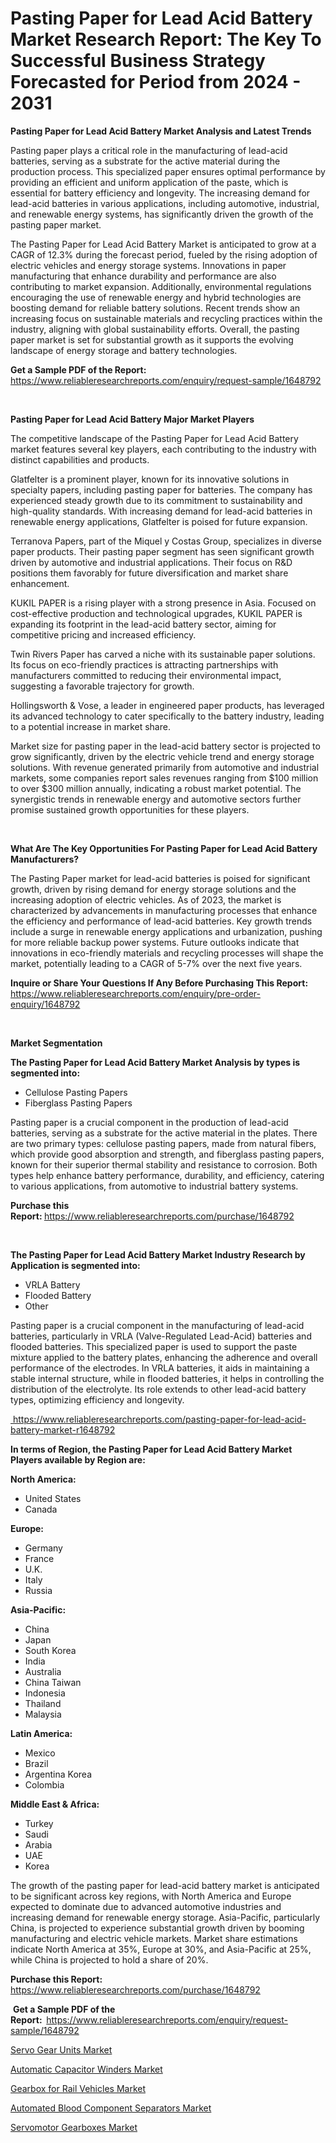 <p><h1>Pasting Paper for Lead Acid Battery Market Research Report: The Key To Successful Business Strategy Forecasted for Period from 2024 - 2031</h1></p><p><strong>Pasting Paper for Lead Acid Battery Market Analysis and Latest Trends</strong></p>
<p><p>Pasting paper plays a critical role in the manufacturing of lead-acid batteries, serving as a substrate for the active material during the production process. This specialized paper ensures optimal performance by providing an efficient and uniform application of the paste, which is essential for battery efficiency and longevity. The increasing demand for lead-acid batteries in various applications, including automotive, industrial, and renewable energy systems, has significantly driven the growth of the pasting paper market.</p><p>The Pasting Paper for Lead Acid Battery Market is anticipated to grow at a CAGR of 12.3% during the forecast period, fueled by the rising adoption of electric vehicles and energy storage systems. Innovations in paper manufacturing that enhance durability and performance are also contributing to market expansion. Additionally, environmental regulations encouraging the use of renewable energy and hybrid technologies are boosting demand for reliable battery solutions. Recent trends show an increasing focus on sustainable materials and recycling practices within the industry, aligning with global sustainability efforts. Overall, the pasting paper market is set for substantial growth as it supports the evolving landscape of energy storage and battery technologies.</p></p>
<p><strong>Get a Sample PDF of the Report:&nbsp;</strong> <a href="https://www.reliableresearchreports.com/enquiry/request-sample/1648792?utm_campaign=113&utm_medium=2&utm_source=Github&utm_content=ia&utm_term=29122024&utm_id=pasting-paper-for-lead-acid-battery">https://www.reliableresearchreports.com/enquiry/request-sample/1648792</a></p>
<p>&nbsp;</p>
<p><strong>Pasting Paper for Lead Acid Battery Major Market Players</strong></p>
<p><p>The competitive landscape of the Pasting Paper for Lead Acid Battery market features several key players, each contributing to the industry with distinct capabilities and products. </p><p>Glatfelter is a prominent player, known for its innovative solutions in specialty papers, including pasting paper for batteries. The company has experienced steady growth due to its commitment to sustainability and high-quality standards. With increasing demand for lead-acid batteries in renewable energy applications, Glatfelter is poised for future expansion.</p><p>Terranova Papers, part of the Miquel y Costas Group, specializes in diverse paper products. Their pasting paper segment has seen significant growth driven by automotive and industrial applications. Their focus on R&D positions them favorably for future diversification and market share enhancement.</p><p>KUKIL PAPER is a rising player with a strong presence in Asia. Focused on cost-effective production and technological upgrades, KUKIL PAPER is expanding its footprint in the lead-acid battery sector, aiming for competitive pricing and increased efficiency.</p><p>Twin Rivers Paper has carved a niche with its sustainable paper solutions. Its focus on eco-friendly practices is attracting partnerships with manufacturers committed to reducing their environmental impact, suggesting a favorable trajectory for growth.</p><p>Hollingsworth & Vose, a leader in engineered paper products, has leveraged its advanced technology to cater specifically to the battery industry, leading to a potential increase in market share.</p><p>Market size for pasting paper in the lead-acid battery sector is projected to grow significantly, driven by the electric vehicle trend and energy storage solutions. With revenue generated primarily from automotive and industrial markets, some companies report sales revenues ranging from $100 million to over $300 million annually, indicating a robust market potential. The synergistic trends in renewable energy and automotive sectors further promise sustained growth opportunities for these players.</p></p>
<p>&nbsp;</p>
<p><strong>What Are The Key Opportunities For Pasting Paper for Lead Acid Battery Manufacturers?</strong></p>
<p><p>The Pasting Paper market for lead-acid batteries is poised for significant growth, driven by rising demand for energy storage solutions and the increasing adoption of electric vehicles. As of 2023, the market is characterized by advancements in manufacturing processes that enhance the efficiency and performance of lead-acid batteries. Key growth trends include a surge in renewable energy applications and urbanization, pushing for more reliable backup power systems. Future outlooks indicate that innovations in eco-friendly materials and recycling processes will shape the market, potentially leading to a CAGR of 5-7% over the next five years.</p></p>
<p><strong>Inquire or Share Your Questions If Any Before Purchasing This Report:</strong> <a href="https://www.reliableresearchreports.com/enquiry/pre-order-enquiry/1648792?utm_campaign=113&utm_medium=2&utm_source=Github&utm_content=ia&utm_term=29122024&utm_id=pasting-paper-for-lead-acid-battery">https://www.reliableresearchreports.com/enquiry/pre-order-enquiry/1648792</a></p>
<p>&nbsp;</p>
<p><strong>Market Segmentation</strong></p>
<p><strong>The Pasting Paper for Lead Acid Battery Market Analysis by types is segmented into:</strong></p>
<p><ul><li>Cellulose Pasting Papers</li><li>Fiberglass Pasting Papers</li></ul></p>
<p><p>Pasting paper is a crucial component in the production of lead-acid batteries, serving as a substrate for the active material in the plates. There are two primary types: cellulose pasting papers, made from natural fibers, which provide good absorption and strength, and fiberglass pasting papers, known for their superior thermal stability and resistance to corrosion. Both types help enhance battery performance, durability, and efficiency, catering to various applications, from automotive to industrial battery systems.</p></p>
<p><strong>Purchase this Report:&nbsp;</strong><a href="https://www.reliableresearchreports.com/purchase/1648792?utm_campaign=113&utm_medium=2&utm_source=Github&utm_content=ia&utm_term=29122024&utm_id=pasting-paper-for-lead-acid-battery">https://www.reliableresearchreports.com/purchase/1648792</a></p>
<p>&nbsp;</p>
<p><strong>The Pasting Paper for Lead Acid Battery Market Industry Research by Application is segmented into:</strong></p>
<p><ul><li>VRLA Battery</li><li>Flooded Battery</li><li>Other</li></ul></p>
<p><p>Pasting paper is a crucial component in the manufacturing of lead-acid batteries, particularly in VRLA (Valve-Regulated Lead-Acid) batteries and flooded batteries. This specialized paper is used to support the paste mixture applied to the battery plates, enhancing the adherence and overall performance of the electrodes. In VRLA batteries, it aids in maintaining a stable internal structure, while in flooded batteries, it helps in controlling the distribution of the electrolyte. Its role extends to other lead-acid battery types, optimizing efficiency and longevity.</p></p>
<p><a href="https://www.reliableresearchreports.com/pasting-paper-for-lead-acid-battery-market-r1648792?utm_campaign=113&utm_medium=2&utm_source=Github&utm_content=ia&utm_term=29122024&utm_id=pasting-paper-for-lead-acid-battery">&nbsp;https://www.reliableresearchreports.com/pasting-paper-for-lead-acid-battery-market-r1648792</a></p>
<p><strong>In terms of Region, the Pasting Paper for Lead Acid Battery Market Players available by Region are:</strong></p>
<p>
    <p> <strong> North America: </strong>
        <ul>
            <li>United States</li>
            <li>Canada</li>
        </ul>
        </p> 
    <p> <strong> Europe: </strong>
        <ul>
            <li>Germany</li>
            <li>France</li>
            <li>U.K.</li>
            <li>Italy</li>
            <li>Russia</li>
        </ul>
        </p> 
    <p> <strong> Asia-Pacific: </strong>
        <ul>
            <li>China</li>
            <li>Japan</li>
            <li>South Korea</li>
            <li>India</li>
            <li>Australia</li>
            <li>China Taiwan</li>
            <li>Indonesia</li>
            <li>Thailand</li>
            <li>Malaysia</li>
        </ul>
        </p> 
    <p> <strong> Latin America: </strong>
        <ul>
            <li>Mexico</li>
            <li>Brazil</li>
            <li>Argentina Korea</li>
            <li>Colombia</li>
        </ul>
        </p> 
    <p> <strong> Middle East & Africa: </strong>
        <ul>
            <li>Turkey</li>
            <li>Saudi</li>
            <li>Arabia</li>
            <li>UAE</li>
            <li>Korea</li>
        </ul>
    </p>
    </p>
<p><p>The growth of the pasting paper for lead-acid battery market is anticipated to be significant across key regions, with North America and Europe expected to dominate due to advanced automotive industries and increasing demand for renewable energy storage. Asia-Pacific, particularly China, is projected to experience substantial growth driven by booming manufacturing and electric vehicle markets. Market share estimations indicate North America at 35%, Europe at 30%, and Asia-Pacific at 25%, while China is projected to hold a share of 20%.</p></p>
<p><strong>Purchase this Report: </strong><a href="https://www.reliableresearchreports.com/purchase/1648792?utm_campaign=113&utm_medium=2&utm_source=Github&utm_content=ia&utm_term=29122024&utm_id=pasting-paper-for-lead-acid-battery">https://www.reliableresearchreports.com/purchase/1648792</a></p>
<p>&nbsp;<strong>Get a Sample PDF of the Report:&nbsp;&nbsp;</strong><a href="https://www.reliableresearchreports.com/enquiry/request-sample/1648792?utm_campaign=113&utm_medium=2&utm_source=Github&utm_content=ia&utm_term=29122024&utm_id=pasting-paper-for-lead-acid-battery">https://www.reliableresearchreports.com/enquiry/request-sample/1648792</a></p>
<p><strong></strong></p>
<p><p><a href="https://github.com/lehumiston1971679/Market-Research-Report-List-1/blob/main/servo-gear-units-market.md?utm_campaign=113&utm_medium=2&utm_source=Github&utm_content=ia&utm_term=29122024&utm_id=pasting-paper-for-lead-acid-battery">Servo Gear Units Market</a></p><p><a href="https://github.com/locarol73/Market-Research-Report-List-1/blob/main/automatic-capacitor-winders-market.md?utm_campaign=113&utm_medium=2&utm_source=Github&utm_content=ia&utm_term=29122024&utm_id=pasting-paper-for-lead-acid-battery">Automatic Capacitor Winders Market</a></p><p><a href="https://github.com/SamiaChowdhury801/Market-Research-Report-List-1/blob/main/gearbox-for-rail-vehicles-market.md?utm_campaign=113&utm_medium=2&utm_source=Github&utm_content=ia&utm_term=29122024&utm_id=pasting-paper-for-lead-acid-battery">Gearbox for Rail Vehicles Market</a></p><p><a href="https://github.com/LilianFaulkner65/Market-Research-Report-List-1/blob/main/automated-blood-component-separators-market.md?utm_campaign=113&utm_medium=2&utm_source=Github&utm_content=ia&utm_term=29122024&utm_id=pasting-paper-for-lead-acid-battery">Automated Blood Component Separators Market</a></p><p><a href="https://github.com/rileymgdorcas/Market-Research-Report-List-1/blob/main/servomotor-gearboxes-market.md?utm_campaign=113&utm_medium=2&utm_source=Github&utm_content=ia&utm_term=29122024&utm_id=pasting-paper-for-lead-acid-battery">Servomotor Gearboxes Market</a></p></p>